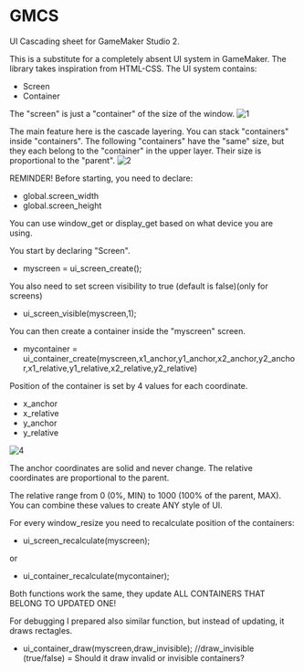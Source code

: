 # GMCS
 UI Cascading sheet for GameMaker Studio 2.
 
 This is a substitute for a completely absent UI system in GameMaker. The library takes inspiration from HTML-CSS.
 The UI system contains:
  - Screen
  - Container
 
 The "screen" is just a "container" of the size of the window.
 ![1](https://user-images.githubusercontent.com/49441831/138723083-0bcedd12-646c-48d7-bc39-ba0ad77acc5d.png)
 
 The main feature here is the cascade layering. You can stack "containers" inside "containers". The following "containers" have the "same" size, but they each belong to the "container" in the upper layer. Their size is proportional to the "parent".
 ![2](https://user-images.githubusercontent.com/49441831/138724012-6d9d9d26-bb54-4df9-ba0f-2a590124b315.png)

REMINDER!
Before starting, you need to declare:
 - global.screen_width
 - global.screen_height

You can use window_get or display_get based on what device you are using.

You start by declaring "Screen".

 - myscreen = ui_screen_create();

You also need to set screen visibility to true (default is false)(only for screens)

 - ui_screen_visible(myscreen,1);

You can then create a container inside the "myscreen" screen.

 - mycontainer = ui_container_create(myscreen,x1_anchor,y1_anchor,x2_anchor,y2_anchor,x1_relative,y1_relative,x2_relative,y2_relative)

Position of the container is set by 4 values for each coordinate.
 - x_anchor
 - x_relative
 - y_anchor
 - y_relative

![4](https://user-images.githubusercontent.com/49441831/138729965-620c1ee2-fb83-40bd-9c0d-c7683db3633e.png)

The anchor coordinates are solid and never change.
The relative coordinates are proportional to the parent.

The relative range from 0 (0%, MIN) to 1000 (100% of the parent, MAX).
You can combine these values to create ANY style of UI.

For every window_resize you need to recalculate position of the containers:
 - ui_screen_recalculate(myscreen);

or
 - ui_container_recalculate(mycontainer);

Both functions work the same, they update ALL CONTAINERS THAT BELONG TO UPDATED ONE!

For debugging I prepared also similar function, but instead of updating, it draws rectagles.
 - ui_container_draw(myscreen,draw_invisible); //draw_invisible (true/false) = Should it draw invalid or invisible containers?

